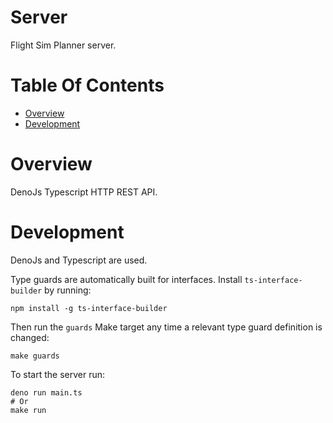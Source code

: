 # Server
Flight Sim Planner server.

# Table Of Contents
- [Overview](#overview)
- [Development](#development)

# Overview
DenoJs Typescript HTTP REST API.

# Development
DenoJs and Typescript are used.

Type guards are automatically built for interfaces. Install 
`ts-interface-builder` by running:

```
npm install -g ts-interface-builder
```

Then run the `guards` Make target any time a relevant type guard definition 
is changed:

```
make guards
```

To start the server run:

```
deno run main.ts
# Or
make run
```
